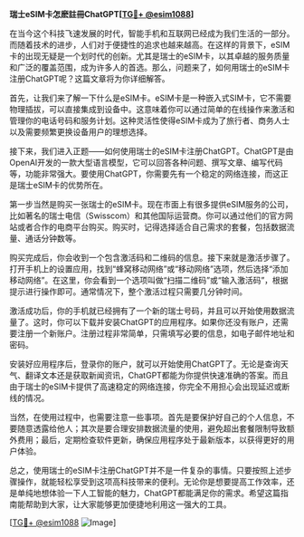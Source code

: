 **瑞士eSIM卡怎麽註冊ChatGPT[[TG💪+ @esim1088](https://t.me/s/esim1088)]**

在当今这个科技飞速发展的时代，智能手机和互联网已经成为我们生活的一部分。而随着技术的进步，人们对于便捷性的追求也越来越高。在这样的背景下，eSIM卡的出现无疑是一个划时代的创新。尤其是瑞士的eSIM卡，以其卓越的服务质量和广泛的覆盖范围，成为许多人的首选。那么，问题来了，如何用瑞士的eSIM卡注册ChatGPT呢？这篇文章将为你详细解答。

首先，让我们来了解一下什么是eSIM卡。eSIM卡是一种嵌入式SIM卡，它不需要物理插拔，可以直接集成到设备中。这意味着你可以通过简单的在线操作来激活和管理你的电话号码和服务计划。这种灵活性使得eSIM卡成为了旅行者、商务人士以及需要频繁更换设备用户的理想选择。

接下来，我们进入正题——如何使用瑞士的eSIM卡注册ChatGPT。ChatGPT是由OpenAI开发的一款大型语言模型，它可以回答各种问题、撰写文章、编写代码等，功能非常强大。要使用ChatGPT，你需要先有一个稳定的网络连接，而这正是瑞士eSIM卡的优势所在。

第一步当然是购买一张瑞士的eSIM卡。现在市面上有很多提供eSIM服务的公司，比如著名的瑞士电信（Swisscom）和其他国际运营商。你可以通过他们的官方网站或者合作的电商平台购买。购买时，记得选择适合自己需求的套餐，包括数据流量、通话分钟数等。

购买完成后，你会收到一个包含激活码和二维码的信息。接下来就是激活步骤了。打开手机上的设置应用，找到“蜂窝移动网络”或“移动网络”选项，然后选择“添加移动网络”。在这里，你会看到一个选项叫做“扫描二维码”或“输入激活码”，根据提示进行操作即可。通常情况下，整个激活过程只需要几分钟时间。

激活成功后，你的手机就已经拥有了一个新的瑞士号码，并且可以开始使用数据流量了。这时，你可以下载并安装ChatGPT的应用程序。如果你还没有账户，还需要注册一个新账户。注册过程非常简单，只需填写必要的信息，如电子邮件地址和密码。

安装好应用程序后，登录你的账户，就可以开始使用ChatGPT了。无论是查询天气、翻译文本还是获取新闻资讯，ChatGPT都能为你提供快速准确的答案。而且由于瑞士的eSIM卡提供了高速稳定的网络连接，你完全不用担心会出现延迟或断线的情况。

当然，在使用过程中，也需要注意一些事项。首先是要保护好自己的个人信息，不要随意透露给他人；其次是要合理安排数据流量的使用，避免超出套餐限制导致额外费用；最后，定期检查软件更新，确保应用程序处于最新版本，以获得更好的用户体验。

总之，使用瑞士的eSIM卡注册ChatGPT并不是一件复杂的事情。只要按照上述步骤操作，就能轻松享受到这项高科技带来的便利。无论你是想要提高工作效率，还是单纯地想体验一下人工智能的魅力，ChatGPT都能满足你的需求。希望这篇指南能帮助到大家，让大家能够更加便捷地利用这一强大的工具。

[[TG💪+ @esim1088](https://t.me/s/esim1088) ![Image](https://i.postimg.cc/4NQfJmqS/Snipaste-2025-05-13-00-14-12.png)]